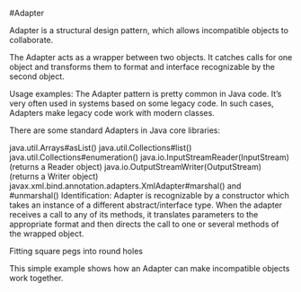 #Adapter

Adapter is a structural design pattern, which allows incompatible objects to collaborate.

The Adapter acts as a wrapper between two objects. It catches calls for one object and transforms them to format and interface recognizable by the second object.

Usage examples: The Adapter pattern is pretty common in Java code. It’s very often used in systems based on some legacy code. In such cases, Adapters make legacy code work with modern classes.

There are some standard Adapters in Java core libraries:

java.util.Arrays#asList()
java.util.Collections#list()
java.util.Collections#enumeration()
java.io.InputStreamReader(InputStream) (returns a Reader object)
java.io.OutputStreamWriter(OutputStream) (returns a Writer object)
javax.xml.bind.annotation.adapters.XmlAdapter#marshal() and #unmarshal()
Identification: Adapter is recognizable by a constructor which takes an instance of a different abstract/interface type. When the adapter receives a call to any of its methods, it translates parameters to the appropriate format and then directs the call to one or several methods of the wrapped object.

Fitting square pegs into round holes

This simple example shows how an Adapter can make incompatible objects work together.